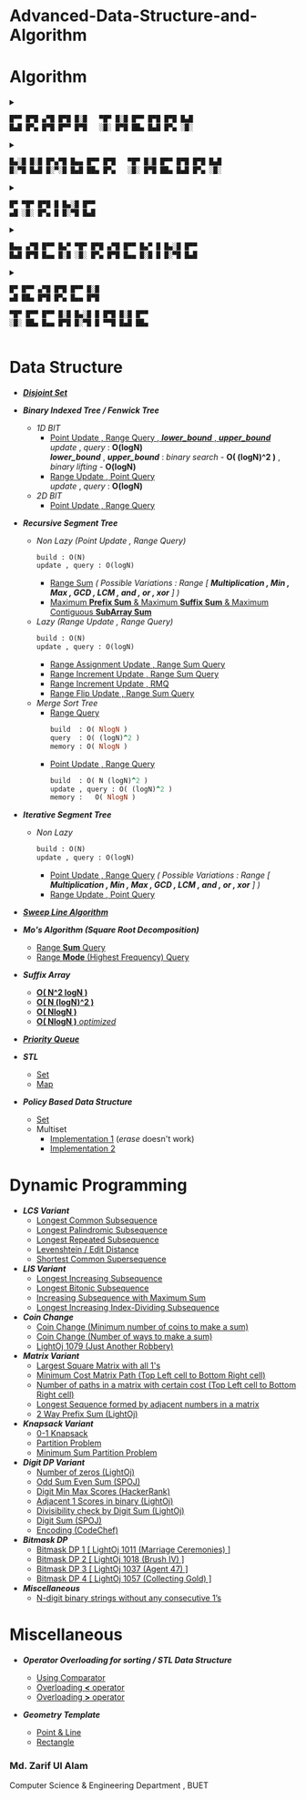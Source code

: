 # Advanced-Data-Structure-and-Algorithm

# Algorithm

<details>
<summary>  
    
```c++
█▀▀ █▀█ ▄▀█ █▀█ █░█   ▀█▀ █░█ █▀▀ █▀█ █▀█ █▄█
█▄█ █▀▄ █▀█ █▀▀ █▀█   ░█░ █▀█ ██▄ █▄█ █▀▄ ░█░
```
</summary>

* ***Graph Traversal***
  * BFS
    * [Single Source BFS](https://github.com/zarif98sjs/Advanced-Data-Structure-and-Algorithm/blob/master/Algorithm/01%20BFS.cpp) 
    * [Multi Source BFS](https://github.com/zarif98sjs/Advanced-Data-Structure-and-Algorithm/blob/master/Algorithm/37%20Multisource%20BFS.cpp)
  * [DFS](https://github.com/zarif98sjs/Advanced-Data-Structure-and-Algorithm/blob/master/Algorithm/02%20DFS.cpp)
* ***Single Source Shortest Path (SSSP)***
  * [Dijkstra](https://github.com/zarif98sjs/Advanced-Data-Structure-and-Algorithm/blob/master/Algorithm/03%20Dijkstra%20%5BSingle%20Source%20Shortest%20Path%5D.cpp)
  * [Bellman Ford](https://github.com/zarif98sjs/Advanced-Data-Structure-and-Algorithm/blob/master/Algorithm/04%20Bellman%20Ford%20%5BSingle%20Source%20Shortest%20Path%5D.cpp)
* ***All Pair Shortest Path (APSP)***
  * [Floyd Warshall](https://github.com/zarif98sjs/Advanced-Data-Structure-and-Algorithm/blob/master/Algorithm/05%20Floyd%20Warshall%20%5BAll%20Pair%20Shortest%20Path%5D.cpp)
  * [Johnson](https://github.com/zarif98sjs/Advanced-Data-Structure-and-Algorithm/blob/master/Algorithm/06%20Johnson%20%5BAll%20Pair%20Shortest%20Path%5D.cpp)
* ***Minimum Spanning Tree***
  * [Prim-Jarnik](https://github.com/zarif98sjs/Advanced-Data-Structure-and-Algorithm/blob/master/Algorithm/07%20Prim's%20MST.cpp)
  * [Kruskal](https://github.com/zarif98sjs/Advanced-Data-Structure-and-Algorithm/blob/master/Algorithm/08%20Kruskal's%20MST.cpp)
* ***Cycle***
  * Cycle Check
    * [**Unirected Graph**](https://github.com/zarif98sjs/Advanced-Data-Structure-and-Algorithm/blob/master/Algorithm/40%20Cycle%20Check.cpp)
    * **Directed graph**
      1. [Colouring](https://github.com/zarif98sjs/Advanced-Data-Structure-and-Algorithm/blob/master/Algorithm/41%20Cycle%20Check%20Directed.cpp)
      2. [Top Sort](https://github.com/zarif98sjs/Advanced-Data-Structure-and-Algorithm/blob/master/Algorithm/41.2%20Cycle%20Check%20Directed%202.cpp)
  * [Odd Cycle existence / Bipartite / Bicolorable check](https://github.com/zarif98sjs/Advanced-Data-Structure-and-Algorithm/blob/master/Algorithm/39%20Bipartite%20check.cpp)
* ***Articulation***
  * [Articulation Point](https://github.com/zarif98sjs/Advanced-Data-Structure-and-Algorithm/blob/master/Algorithm/10%20Articulation%20Point.cpp)
  * [Articulation Bridge](https://github.com/zarif98sjs/Advanced-Data-Structure-and-Algorithm/blob/master/Algorithm/11%20Articulation%20Bridge.cpp)
  * [Biconnected Components](https://github.com/zarif98sjs/Advanced-Data-Structure-and-Algorithm/blob/master/Algorithm/14%20Biconnected%20Components.cpp)
  * [Bridge Tree](https://github.com/zarif98sjs/Advanced-Data-Structure-and-Algorithm/blob/master/Algorithm/15%20Bridge%20Tree.cpp)
* ***DP***
  * [Subtree Size](https://github.com/zarif98sjs/Advanced-Data-Structure-and-Algorithm/blob/master/Algorithm/38%20Subtree%20Size.cpp)
* ***Miscellaneous***
  * [Topological Sort](https://github.com/zarif98sjs/Advanced-Data-Structure-and-Algorithm/blob/master/Algorithm/12%20Topological%20Sort.cpp)
  * [Strongly Connected Component (SCC)](https://github.com/zarif98sjs/Advanced-Data-Structure-and-Algorithm/blob/master/Algorithm/13%20Strongly%20Connected%20Component.cpp)
  * [Lowest Common Ancestor (LCA)](https://github.com/zarif98sjs/Advanced-Data-Structure-and-Algorithm/blob/master/Algorithm/09%20Lowest%20Common%20Ancestor.cpp)

</details>

<details>
<summary>  
    
```c++
█▄░█ █░█ █▀▄▀█ █▄▄ █▀▀ █▀█   ▀█▀ █░█ █▀▀ █▀█ █▀█ █▄█
█░▀█ █▄█ █░▀░█ █▄█ ██▄ █▀▄   ░█░ █▀█ ██▄ █▄█ █▀▄ ░█░
```
</summary>

* ***Power & Modulus***
  * [Power](https://github.com/zarif98sjs/Advanced-Data-Structure-and-Algorithm/blob/master/Algorithm/18%20Power.cpp)
  * [Big Mod](https://github.com/zarif98sjs/Advanced-Data-Structure-and-Algorithm/blob/master/Algorithm/19%20BigMod.cpp)
  * [Inverse Mod](https://github.com/zarif98sjs/Advanced-Data-Structure-and-Algorithm/blob/master/Algorithm/20%20InvMod.cpp)
* [***Extended Euclidean Algorithm***](https://github.com/zarif98sjs/Advanced-Data-Structure-and-Algorithm/blob/master/Algorithm/28%20Extended%20Euclid.cpp)
* [***nCr***](https://github.com/zarif98sjs/Advanced-Data-Structure-and-Algorithm/blob/master/Algorithm/21%20nCr.cpp)
* ***Sieve of Eratosthenes***
  * [General Sieve](https://github.com/zarif98sjs/Advanced-Data-Structure-and-Algorithm/blob/master/Algorithm/22%20Sieve%20of%20Eratosthenes.cpp) : **O( N log(logN) )** , *Memory* : **O(N)**
  * [Bit Sieve](https://github.com/zarif98sjs/Advanced-Data-Structure-and-Algorithm/blob/master/Algorithm/23%20Bit%20Sieve.cpp) : **O( N log(logN) )** , *Memory* : **N bit**
  * [Segmented Sieve](https://github.com/zarif98sjs/Advanced-Data-Structure-and-Algorithm/blob/master/Algorithm/24%20Segmented%20Sieve.cpp) : **O( (R-L+1) log(logR) + sqrt(R) log(log(sqrt(R))) )** , *Memory* : **O(R-L+1)**
* ***Prime Factorization***
  * [Using all primes](https://github.com/zarif98sjs/Advanced-Data-Structure-and-Algorithm/blob/master/Algorithm/25%20Prime%20Factorization.cpp) : **O( (sqrt(N)/log(sqrt(N)) * logN )**
  * [Using only smallest prime factor](https://github.com/zarif98sjs/Advanced-Data-Structure-and-Algorithm/blob/master/Algorithm/35%20Prime%20Factorization%20using%20SPF.cpp) : **O(logN)**
* ***Divisors***
  * [Number of Divisors](https://github.com/zarif98sjs/Advanced-Data-Structure-and-Algorithm/blob/master/Algorithm/26%20Divisors.cpp)
  * [Cumulative Sum of Number of Divisors](https://github.com/zarif98sjs/Advanced-Data-Structure-and-Algorithm/blob/master/Algorithm/26%20Divisors.cpp)
  * [Sum of Divisors](https://github.com/zarif98sjs/Advanced-Data-Structure-and-Algorithm/blob/master/Algorithm/26%20Divisors.cpp)
  * [Cumulative Sum of Sum of Divisors](https://github.com/zarif98sjs/Advanced-Data-Structure-and-Algorithm/blob/master/Algorithm/26%20Divisors.cpp)
  * [All Prime Divisors](https://github.com/zarif98sjs/Advanced-Data-Structure-and-Algorithm/blob/master/Algorithm/36%20Find%20All%20Prime%20Divisors%20of%20N.cpp) 
    : **O( sqrt (N) )**
* [***Euler Totient***](https://github.com/zarif98sjs/Advanced-Data-Structure-and-Algorithm/blob/master/Algorithm/27%20Euler%20Totient.cpp)
* ***Linear Diophantine***
  * [2 Variable](https://github.com/zarif98sjs/Advanced-Data-Structure-and-Algorithm/blob/master/Algorithm/29%20Linear_Diophantine.cpp)
  * [3 Variable](https://github.com/zarif98sjs/Advanced-Data-Structure-and-Algorithm/blob/master/Algorithm/31%20Linear%20Diophantine%20(3%20variable).cpp)
  * [Number of solutions in a range](https://github.com/zarif98sjs/Advanced-Data-Structure-and-Algorithm/blob/master/Algorithm/30%20Linear%20Diophantine%20(Number%20of%20solution%20in%20a%20range).cpp)
* [***Highest Composite Number***](https://github.com/zarif98sjs/Advanced-Data-Structure-and-Algorithm/blob/master/Algorithm/32%20Highest%20Composite%20Number.cpp)
* [***Factorials***](https://github.com/zarif98sjs/Advanced-Data-Structure-and-Algorithm/blob/master/Algorithm/33%20Factorials.cpp)
  * Number of digits in N factorial
  * Prime Factorization of N Factorial O(N*log(N))
  * Find the first K digits of N!
* [***Chinese Remainder Theorem***](https://github.com/zarif98sjs/Advanced-Data-Structure-and-Algorithm/blob/master/Algorithm/34%20Chinese%20Remainder%20Theorem.cpp)

</details>

 
<details>
<summary>  
    
```c++
█▀ ▀█▀ █▀█ █ █▄░█ █▀▀
▄█ ░█░ █▀▄ █ █░▀█ █▄█
```
</summary>
    
 * [***Suffix Array***](https://github.com/zarif98sjs/Advanced-Data-Structure-and-Algorithm/blob/master/Data%20Structure/23%20Suffix%20Array%204.cpp) : **O( NlogN )**
 * [***Longest Common Prefix (LCP) Array Construction***](https://github.com/zarif98sjs/Advanced-Data-Structure-and-Algorithm/blob/master/Algorithm/43%20Longest%20Common%20Prefix.cpp) : **O(N)**
 * [***Prefix Function (KMP ALgorithm)***](https://github.com/zarif98sjs/Advanced-Data-Structure-and-Algorithm/blob/master/Algorithm/44%20Prefix%20Function%20KMP.cpp) : **O(N)**
</details>

<details>
<summary>  
    
```c++
█▄▄ ▄▀█ █▀▀ █▄▀ ▀█▀ █▀█ ▄▀█ █▀▀ █▄▀ █ █▄░█ █▀▀
█▄█ █▀█ █▄▄ █░█ ░█░ █▀▄ █▀█ █▄▄ █░█ █ █░▀█ █▄█
```
</summary>
 
  * ***N Queen***
    * [Easy to Understand](https://github.com/zarif98sjs/Advanced-Data-Structure-and-Algorithm/blob/master/Algorithm/45%20Backtrack%20N%20Queen.cpp)
    * [Optimized](https://github.com/zarif98sjs/Advanced-Data-Structure-and-Algorithm/blob/master/Algorithm/46%20Backtrack%20N%20Queen%20Optimized.cpp)
  * [***Knight's Tour***](https://github.com/zarif98sjs/Advanced-Data-Structure-and-Algorithm/blob/master/Algorithm/47%20Backtrack%20Knight's%20Tour.cpp)
 
</details>

<details>
<summary>  
    
```c++
█▀ █▀▀ ▄▀█ █▀█ █▀▀ █░█  
▄█ ██▄ █▀█ █▀▄ █▄▄ █▀█  

▀█▀ █▀▀ █▀▀ █░█ █▄░█ █ █▀█ █░█ █▀▀
░█░ ██▄ █▄▄ █▀█ █░▀█ █ ▀▀█ █▄█ ██▄
```
</summary>
 
  * ***Binary Search*** 
    * [*lower_bound* , *upper_bound* implementation](https://github.com/zarif98sjs/Advanced-Data-Structure-and-Algorithm/blob/master/Algorithm/42%20Binary%20Search.cpp)
    * [Solve Equation](https://github.com/zarif98sjs/Advanced-Data-Structure-and-Algorithm/blob/master/Algorithm/16%20Binary%20Search%20(Eqn%20Solve).cpp)
    * [Meet In The Middle](https://github.com/zarif98sjs/Advanced-Data-Structure-and-Algorithm/blob/master/Algorithm/17%20Binary%20Search%20(Meet%20In%20The%20Middle).cpp)
   
</details>
  

# Data Structure

* [***Disjoint Set***](https://github.com/zarif98sjs/Advanced-Data-Structure-and-Algorithm/blob/master/Data%20Structure/12%20Disjoint%20Set.cpp)

* ***Binary Indexed Tree / Fenwick Tree***
  * *1D BIT*
    * [Point Update , Range Query , ***lower_bound*** , ***upper_bound*** ](https://github.com/zarif98sjs/Advanced-Data-Structure-and-Algorithm/blob/master/Data%20Structure/01%20BIT%20(POINT%20update%20%2C%20RANGE%20query).cpp)  
    *update* , *query* : **O(logN)**   
    ***lower_bound*** , ***upper_bound*** : *binary search* - **O( (logN)^2 )**  , *binary lifting* - **O(logN)**
    * [Range Update , Point Query](https://github.com/zarif98sjs/Advanced-Data-Structure-and-Algorithm/blob/master/Data%20Structure/02%20BIT%20(RANGE%20update%20%2C%20POINT%20query).cpp)  
    *update* , *query* : **O(logN)**   
  * *2D BIT*
    * [Point Update , Range Query](https://github.com/zarif98sjs/Advanced-Data-Structure-and-Algorithm/blob/master/Data%20Structure/10%202D%20BIT%20(POINT%20update%2C%20RANGE%20query).cpp)
    
* ***Recursive Segment Tree***
  * *Non Lazy (Point Update , Range Query)*
     ```ruby
     build : O(N) 
     update , query : O(logN)
     ```
    * [Range Sum](https://github.com/zarif98sjs/Advanced-Data-Structure-and-Algorithm/blob/master/Data%20Structure/03%20Segment%20Tree%20(POINT%20update%20%2C%20RANGE%20query).cpp) *( Possible Variations : Range [ **Multiplication , Min , Max , GCD , LCM , and , or , xor** ] )*
    * [Maximum **Prefix Sum** & Maximum **Suffix Sum** & Maximum Contiguous **SubArray Sum**](https://github.com/zarif98sjs/Advanced-Data-Structure-and-Algorithm/blob/master/Data%20Structure/13%20Segment%20Tree%20Max%20Prefix_Suffix_SubArray%20Sum.cpp)
  * *Lazy (Range Update , Range Query)* 
     ```ruby
     build : O(N) 
     update , query : O(logN)
     ```
    * [Range Assignment Update , Range Sum Query](https://github.com/zarif98sjs/Advanced-Data-Structure-and-Algorithm/blob/master/Data%20Structure/24%20SegmentTreeLazy%20(Range%20Assignment%20Update%20%2C%20Range%20Sum%20Query).cpp)
    * [Range Increment Update , Range Sum Query](https://github.com/zarif98sjs/Advanced-Data-Structure-and-Algorithm/blob/master/Data%20Structure/25%20SegmentTreeLazy%20(Range%20Increment%20Update%20%2C%20Range%20Sum%20Query).cpp)
    * [Range Increment Update , RMQ](https://github.com/zarif98sjs/Advanced-Data-Structure-and-Algorithm/blob/master/Data%20Structure/26%20SegmentTreeLazy%20(Range%20Increment%20Update%20%2C%20RMQ).cpp)
    * [Range Flip Update , Range Sum Query](https://github.com/zarif98sjs/Advanced-Data-Structure-and-Algorithm/blob/master/Data%20Structure/27%20SegmentTreeLazy%20(Range%20Flip%20Update%20%2C%20Range%20Sum%20Query).cpp)
  * *Merge Sort Tree*
    * [Range Query](https://github.com/zarif98sjs/Advanced-Data-Structure-and-Algorithm/blob/master/Data%20Structure/05%20Merge%20Sort%20Tree.cpp)  
      ```ruby
      build  : O( NlogN )
      query  : O( (logN)^2 )
      memory : O( NlogN )
      ```
    * [Point Update , Range Query](https://github.com/zarif98sjs/Advanced-Data-Structure-and-Algorithm/blob/master/Data%20Structure/19%20Merge%20Sort%20Tree%202.cpp)  
      ```ruby
      build  : O( N (logN)^2 )
      update , query : O( (logN)^2 )
      memory :   O( NlogN )
      ```
      
* ***Iterative Segment Tree***
  * *Non Lazy*
     ```ruby
     build : O(N) 
     update , query : O(logN)
     ```
    * [Point Update , Range Query](https://github.com/zarif98sjs/Advanced-Data-Structure-and-Algorithm/blob/master/Data%20Structure/28%20Iterative%20Segment%20Tree%20(Point%20Update%2CRange%20Query).cpp) *( Possible Variations : Range [ **Multiplication , Min , Max , GCD , LCM , and , or , xor** ] )*
    * [Range Update , Point Query](https://github.com/zarif98sjs/Advanced-Data-Structure-and-Algorithm/blob/master/Data%20Structure/29%20Iterative%20Segment%20Tree%20(Range%20Update%2CPoint%20Query).cpp)

* [***Sweep Line Algorithm***](https://github.com/zarif98sjs/Advanced-Data-Structure-and-Algorithm/blob/master/Data%20Structure/06%20Sweep%20Line%20Algorithm.cpp)
* ***Mo's Algorithm (Square Root Decomposition)***
  * [Range **Sum** Query](https://github.com/zarif98sjs/Advanced-Data-Structure-and-Algorithm/blob/master/Data%20Structure/07%20Mo's%20Algo%20(RANGE%20sum%20query).cpp)
  * [Range **Mode** (Highest Frequency) Query](https://github.com/zarif98sjs/Advanced-Data-Structure-and-Algorithm/blob/master/Data%20Structure/09%20Mo's%20Algo%20(RANGE%20mode%20query%20Optimized).cpp)
* ***Suffix Array***
  * [**O( N^2 logN )**](https://github.com/zarif98sjs/Advanced-Data-Structure-and-Algorithm/blob/master/Data%20Structure/20%20Suffix%20Array%201.cpp)
  * [**O( N (logN)^2 )**](https://github.com/zarif98sjs/Advanced-Data-Structure-and-Algorithm/blob/master/Data%20Structure/21%20Suffix%20Array%202.cpp)
  * [**O( NlogN )**](https://github.com/zarif98sjs/Advanced-Data-Structure-and-Algorithm/blob/master/Data%20Structure/22%20Suffix%20Array%203.cpp)
  * [**O( NlogN )** *optimized*](https://github.com/zarif98sjs/Advanced-Data-Structure-and-Algorithm/blob/master/Data%20Structure/23%20Suffix%20Array%204.cpp)
* [***Priority Queue***](https://github.com/zarif98sjs/Advanced-Data-Structure-and-Algorithm/blob/master/Data%20Structure/11%20Priority%20Queue%20Implementation.cpp)
* ***STL***
  * [Set](https://github.com/zarif98sjs/Advanced-Data-Structure-and-Algorithm/blob/master/Data%20Structure/14%20STL%20Set.cpp)
  * [Map](https://github.com/zarif98sjs/Advanced-Data-Structure-and-Algorithm/blob/master/Data%20Structure/15%20STL%20Map.cpp)
* ***Policy Based Data Structure***
  * [Set](https://github.com/zarif98sjs/Advanced-Data-Structure-and-Algorithm/blob/master/Data%20Structure/16%20PBDS%20Set.cpp)
  * Multiset
    * [Implementation 1](https://github.com/zarif98sjs/Advanced-Data-Structure-and-Algorithm/blob/master/Data%20Structure/17%20PBDS%20Multiset.cpp) (*erase* doesn't work)
    * [Implementation 2](https://github.com/zarif98sjs/Advanced-Data-Structure-and-Algorithm/blob/master/Data%20Structure/18%20PBDS%20Multiset%202.cpp)

  
# Dynamic Programming

* ***LCS Variant***
  * [Longest Common Subsequence](https://github.com/zarif98sjs/Advanced-Data-Structure-and-Algorithm/blob/master/Dynamic%20Programming/01%20LCS.cpp)
  * [Longest Palindromic Subsequence](https://github.com/zarif98sjs/Advanced-Data-Structure-and-Algorithm/blob/master/Dynamic%20Programming/02%20LPS.cpp)
  * [Longest Repeated Subsequence](https://github.com/zarif98sjs/Advanced-Data-Structure-and-Algorithm/blob/master/Dynamic%20Programming/03%20LRS.cpp)
  * [Levenshtein / Edit Distance](https://github.com/zarif98sjs/Advanced-Data-Structure-and-Algorithm/blob/master/Dynamic%20Programming/04%20Levenshtein%20or%20Edit%20Distance.cpp)
  * [Shortest Common Supersequence](https://github.com/zarif98sjs/Advanced-Data-Structure-and-Algorithm/blob/master/Dynamic%20Programming/08%20Shortest%20Common%20Supersequence.cpp)
* ***LIS Variant***
  * [Longest Increasing Subsequence](https://github.com/zarif98sjs/Advanced-Data-Structure-and-Algorithm/blob/master/Dynamic%20Programming/05%20LIS.cpp)
  * [Longest Bitonic Subsequence](https://github.com/zarif98sjs/Advanced-Data-Structure-and-Algorithm/blob/master/Dynamic%20Programming/09%20Longest%20Bitonic%20Subsequence.cpp)
  * [Increasing Subsequence with Maximum Sum](https://github.com/zarif98sjs/Advanced-Data-Structure-and-Algorithm/blob/master/Dynamic%20Programming/10%20Increasing%20Subsequence%20with%20Maximum%20Sum.cpp)
  * [Longest Increasing Index-Dividing Subsequence](https://github.com/zarif98sjs/Advanced-Data-Structure-and-Algorithm/blob/master/Dynamic%20Programming/32%20Longest%20increasing%20index%20dividing%20subsequence.cpp)
* ***Coin Change*** 
  * [Coin Change (Minimum number of coins to make a sum)](https://github.com/zarif98sjs/Advanced-Data-Structure-and-Algorithm/blob/master/Dynamic%20Programming/06%20Coin%20Change(Min%20Coin).cpp)
  * [Coin Change (Number of ways to make a sum)](https://github.com/zarif98sjs/Advanced-Data-Structure-and-Algorithm/blob/master/Dynamic%20Programming/07%20Coin%20Change(Num.%20of%20Ways).cpp)
  * [LightOj 1079 (Just Another Robbery)](https://github.com/zarif98sjs/Advanced-Data-Structure-and-Algorithm/blob/master/Dynamic%20Programming/31%20Coin%20Change%20Varient%20%5BLightOj%201079%20Just%20Another%20Robbery%5D.cpp)
* ***Matrix Variant***
  * [Largest Square Matrix with all 1's](https://github.com/zarif98sjs/Advanced-Data-Structure-and-Algorithm/blob/master/Dynamic%20Programming/11%20Largest%20Square%20Matrix%20with%20all%201.cpp)
  * [Minimum Cost Matrix Path (Top Left cell to Bottom Right cell)](https://github.com/zarif98sjs/Advanced-Data-Structure-and-Algorithm/blob/master/Dynamic%20Programming/12%20Minimum%20Cost%20Matrix%20Path.cpp)
  * [Number of paths in a matrix with certain cost (Top Left cell to Bottom Right cell)](https://github.com/zarif98sjs/Advanced-Data-Structure-and-Algorithm/blob/master/Dynamic%20Programming/14%20Number%20of%20Paths%20with%20certain%20cost.cpp)
  * [Longest Sequence formed by adjacent numbers in a matrix](https://github.com/zarif98sjs/Advanced-Data-Structure-and-Algorithm/blob/master/Dynamic%20Programming/13%20Longest%20Sequence%20by%20Adjacent%20Numbers.cpp)
  * [2 Way Prefix Sum (LightOj)](https://github.com/zarif98sjs/Advanced-Data-Structure-and-Algorithm/blob/master/Dynamic%20Programming/26%202%20Way%20Prefix%20Sum.cpp)
* ***Knapsack Variant***
  * [0-1 Knapsack](https://github.com/zarif98sjs/Advanced-Data-Structure-and-Algorithm/blob/master/Dynamic%20Programming/15%200-1%20Knapsack.cpp)
  * [Partition Problem](https://github.com/zarif98sjs/Advanced-Data-Structure-and-Algorithm/blob/master/Dynamic%20Programming/16%20Partition%20Problem.cpp)
  * [Minimum Sum Partition Problem](https://github.com/zarif98sjs/Advanced-Data-Structure-and-Algorithm/blob/master/Dynamic%20Programming/17%20Minimum%20Sum%20Partition%20Problem.cpp)
* ***Digit DP Variant***
  * [Number of zeros (LightOj)](https://github.com/zarif98sjs/Advanced-Data-Structure-and-Algorithm/blob/master/Dynamic%20Programming/19%20Number%20of%20zeros.cpp)
  * [Odd Sum Even Sum (SPOJ)](https://github.com/zarif98sjs/Advanced-Data-Structure-and-Algorithm/blob/master/Dynamic%20Programming/20%20Odd%20Sum%20Even%20Sum.cpp)
  * [Digit Min Max Scores (HackerRank)](https://github.com/zarif98sjs/Advanced-Data-Structure-and-Algorithm/blob/master/Dynamic%20Programming/21%20Digit%20Min%20Max%20Scores.cpp)
  * [Adjacent 1 Scores in binary (LightOj)](https://github.com/zarif98sjs/Advanced-Data-Structure-and-Algorithm/blob/master/Dynamic%20Programming/22%20Adjacent%201%20Scores%20in%20binary.cpp)
  * [Divisibility check by Digit Sum (LightOj)](https://github.com/zarif98sjs/Advanced-Data-Structure-and-Algorithm/blob/master/Dynamic%20Programming/23%20Divisibility%20check%20by%20Digit%20Sum.cpp)
  * [Digit Sum (SPOJ)](https://github.com/zarif98sjs/Advanced-Data-Structure-and-Algorithm/blob/master/Dynamic%20Programming/24%20Digit%20Sum.cpp)
  * [Encoding (CodeChef)](https://github.com/zarif98sjs/Advanced-Data-Structure-and-Algorithm/blob/master/Dynamic%20Programming/25%20CHEF_LONG%20ENCODING.cpp)
* ***Bitmask DP***
  * [Bitmask DP 1 [ LightOj 1011 (Marriage Ceremonies) ]](https://github.com/zarif98sjs/Advanced-Data-Structure-and-Algorithm/blob/master/Dynamic%20Programming/27%20Bitmask%20DP%201%20%5BLightOj%201011%20Marriage%20Ceremonies%5D.cpp)
  * [Bitmask DP 2 [ LightOj 1018 (Brush IV) ]](https://github.com/zarif98sjs/Advanced-Data-Structure-and-Algorithm/blob/master/Dynamic%20Programming/28%20Bitmask%20DP%202%20%5BLightOj%201018%20Brush%20IV%5D.cpp)
  * [Bitmask DP 3 [ LightOj 1037 (Agent 47) ]](https://github.com/zarif98sjs/Advanced-Data-Structure-and-Algorithm/blob/master/Dynamic%20Programming/29%20Bitmask%20DP%203%20%5BLightOj%201037%20Agent%2047%5D.cpp)
  * [Bitmask DP 4 [ LightOj 1057 (Collecting Gold) ]](https://github.com/zarif98sjs/Advanced-Data-Structure-and-Algorithm/blob/master/Dynamic%20Programming/30%20Bitmask%20DP%204%20%5BLightOj%201057%20Collecting%20Gold%5D.cpp)
* ***Miscellaneous***
  * [N-digit binary strings without any consecutive 1’s](https://github.com/zarif98sjs/Advanced-Data-Structure-and-Algorithm/blob/master/Dynamic%20Programming/18%20Count%20N%20digit%20binary%20string%20without%20consecutive%201's.cpp)
  
# Miscellaneous
 * ***Operator Overloading for sorting / STL Data Structure***
   * [Using Comparator](https://github.com/zarif98sjs/Advanced-Data-Structure-and-Algorithm/blob/master/Miscellaneous/01%20Operator%20Overloading%20for%20Sorting%20(Part%201).cpp)
   * [Overloading **<** operator](https://github.com/zarif98sjs/Advanced-Data-Structure-and-Algorithm/blob/master/Miscellaneous/01%20Operator%20Overloading%20for%20Sorting%20(Part%202).cpp)
   * [Overloading **>** operator](https://github.com/zarif98sjs/Advanced-Data-Structure-and-Algorithm/blob/master/Miscellaneous/01%20Operator%20Overloading%20for%20Sorting%20(Part%203).cpp)
 
 * ***Geometry Template***
   * [Point & Line](https://github.com/zarif98sjs/Advanced-Data-Structure-and-Algorithm/blob/master/Miscellaneous/02%20Geometry%20Template%20(Point%20%26%20Line).cpp)
   * [Rectangle](https://github.com/zarif98sjs/Advanced-Data-Structure-and-Algorithm/blob/master/Miscellaneous/03%20Geometry%20Template%20(Rectangle).cpp)


### Md. Zarif Ul Alam
Computer Science & Engineering Department , BUET
